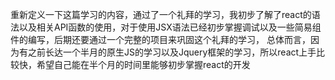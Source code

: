 重新定义一下这篇学习的内容，通过了一个礼拜的学习，我初步了解了react的语法以及相关API函数的使用，对于使用JSX语法已经初步掌握调试以及一些简易组件的编写，后期还要通过一个完整的项目来巩固这个礼拜的学习，
总体而言，因为有之前长达一个半月的原生JS的学习以及Jquery框架的学习，所以react上手比较快，希望自己能在半个月的时间里能够初步掌握react的开发
